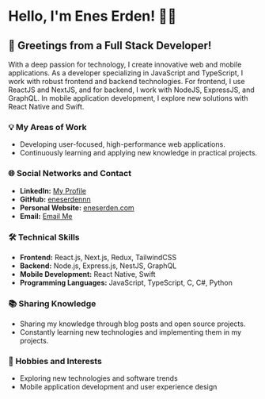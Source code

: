 # Hello, I'm Enes Erden! 👨‍💻

## 🚀 Greetings from a Full Stack Developer!

With a deep passion for technology, I create innovative web and mobile applications. As a developer specializing in JavaScript and TypeScript, I work with robust frontend and backend technologies. For frontend, I use ReactJS and NextJS, and for backend, I work with NodeJS, ExpressJS, and GraphQL. In mobile application development, I explore new solutions with React Native and Swift.

### 💡 My Areas of Work
- Developing user-focused, high-performance web applications.
- Continuously learning and applying new knowledge in practical projects.

### 🌐 Social Networks and Contact
- **LinkedIn:** [My Profile](https://linkedin.com/in/enes-erden)
- **GitHub:** [eneserdennn](https://github.com/eneserdennn)
- **Personal Website:** [eneserden.com](https://eneserden.com)
- **Email:** [Email Me](mailto:admin@eneserden.com)

### 🛠️ Technical Skills
- **Frontend:** React.js, Next.js, Redux, TailwindCSS
- **Backend:** Node.js, Express.js, NestJS, GraphQL
- **Mobile Development:** React Native, Swift
- **Programming Languages:** JavaScript, TypeScript, C, C#, Python

### 📚 Sharing Knowledge
- Sharing my knowledge through blog posts and open source projects.
- Constantly learning new technologies and implementing them in my projects.

### 🎨 Hobbies and Interests
- Exploring new technologies and software trends
- Mobile application development and user experience design
